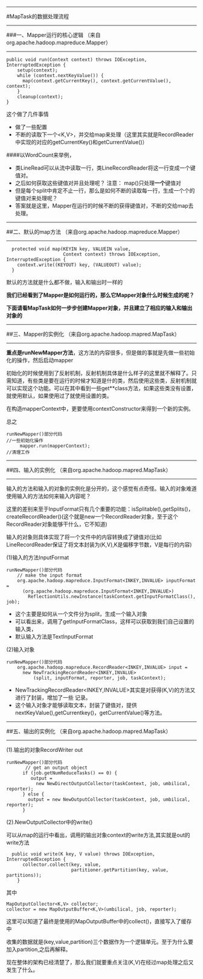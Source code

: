 ***
#MapTask的数据处理流程
***
###一、Mapper运行的核心逻辑
（来自org.apache.hadoop.mapreduce.Mapper）
***

```
public void run(Context context) throws IOException, InterruptedException {
    setup(context);
    while (context.nextKeyValue()) {
      map(context.getCurrentKey(), context.getCurrentValue(), context);
    }
    cleanup(context);
}
```

这个做了几件事情
* 做了一些配置
* 不断的读取下一个<K,V>，并交给map来处理（这里其实就是RecordReader中实现的对应的getCurrentKey()和getCurrentValue()）

####以WordCount来举例，
* 类LineRead可以从流中读取一行，类LineRecordReader将这一行变成一个键值对。
* 之后如何获取这些键值对并且处理呢？  注意： map()只处理**一个**键值对
* 但是每个split中肯定不止一行，那么是如何不断的读取每一行，生成一个个的键值对来处理呢？
* 答案就是这里，Mapper在运行的时候不断的获得键值对，不断的交给map去处理。

***
##二、默认的map方法
（来自org.apache.hadoop.mapreduce.Mapper）
***

```
  protected void map(KEYIN key, VALUEIN value, 
                     Context context) throws IOException, InterruptedException {
    context.write((KEYOUT) key, (VALUEOUT) value);
  }
```
默认的方法就是什么都不做，输入和输出时一样的

**我们已经看到了Mapper是如何运行的，那么它Mapper对象什么时候生成的呢？**

**下面请看MapTask如何一步步创建Mapper对象，并且建立了相应的输入和输出对象的**

***
##三、Mapper的实例化
（来自org.apache.hadoop.mapred.MapTask）
***
**重点是runNewMapper方法**，这方法的内容很多，但是做的事就是先做一些初始化的操作，然后启动mapper
 
  初始化的时候使用到了反射机制，反射机制具体是什么样子的这里就不解释了。只需知道，有些类是要在运行的时候才知道是什的类，然后使用这些类，反射机制就可以实现这个功能。可以在其中看到一些get**class方法，如果这些类没有设置，就使用默认，如果使用过了就使用设置的类。
 
  在构造mapperContext中，更要使用contextConstructor来得到一个新的实例。

  总之

 ```
runNewMapper()部分代码
//一些初始化操作
      mapper.run(mapperContext);
//清理工作
```

***
##四、输入的实例化
（来自org.apache.hadoop.mapred.MapTask）
***

输入的方法和输入的对象的实例化是分开的，这个感觉有点奇怪。输入的对象难道使用输入的方法如何来输入内容呢？

这里的差别来至于InputFormat只有几个重要的功能：isSplitable(),getSplits()，createRecordReader()(这个就是new一个RecordReader对象，至于这个RecordReader对象能够干什么，它不知道)

输入的对象则具体实现了将一个文件中的内容转换成了键值对(比如LineRecordReader保证了将文本封装为(K,V),K是偏移字节数，V是每行的内容)

(1)输入的方法InputFormat

```
runNewMapper()部分代码
    // make the input format
    org.apache.hadoop.mapreduce.InputFormat<INKEY,INVALUE> inputFormat =
      (org.apache.hadoop.mapreduce.InputFormat<INKEY,INVALUE>)
        ReflectionUtils.newInstance(taskContext.getInputFormatClass(), job);
```

* 这个主要是如何从一个文件分为split，生成一个输入对象
* 可以看出来，调用了getInputFormatClass，这样可以获取到我们自己设置的输入类，
* 默认输入方法是TextInputFormat

(2)输入对象


```
runNewMapper()部分代码
    org.apache.hadoop.mapreduce.RecordReader<INKEY,INVALUE> input =
      new NewTrackingRecordReader<INKEY,INVALUE>
          (split, inputFormat, reporter, job, taskContext);
```

* NewTrackingRecordReader<INKEY,INVALUE>其实是对获得(K,V)的方法又进行了封装，增加了一些
记录。
* 这个输入对象才能够读取文本，封装了键值对，提供nextKeyValue(),getCurrentkey()，getCurrentValue()等方法。

***
##五、输出的实例化
（来自org.apache.hadoop.mapred.MapTask）
***

(1).输出的对象RecordWriter  out

```
runNewMapper()部分代码
       // get an output object
      if (job.getNumReduceTasks() == 0) {
         output =
           new NewDirectOutputCollector(taskContext, job, umbilical, reporter);
      } else {
        output = new NewOutputCollector(taskContext, job, umbilical, reporter);
      }
```

(2).NewOutputCollector中的write()

可以从map的运行中看出，调用的输出对象context的write方法,其实就是out的write方法

```
  public void write(K key, V value) throws IOException, InterruptedException {
      collector.collect(key, value,
                        partitioner.getPartition(key, value, partitions));
    }
```

其中

```
MapOutputCollector<K,V> collector;
collector = new MapOutputBuffer<K,V>(umbilical, job, reporter);
```

这里可以知道了最终是使用的MapOutputBuffer中的collect()，直接写入了缓存中

收集的数据就是(key,value,partition)三个数据作为一个逻辑单元。至于为什么要加入partition,之后再解释。

现在整体的架构已经清楚了，那么我们就要重点关注(K,V)在经过map处理之后又发生了什么。
